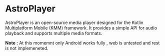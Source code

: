 # AstroPlayer
AstroPlayer is an open-source media player designed for the Kotlin Multiplatform Mobile (KMM) framework. It provides a simple API for audio playback and supports multiple media formats.

**Note :** At this momemnt only Android works fully , web is untested and rest is not implemeneted.

